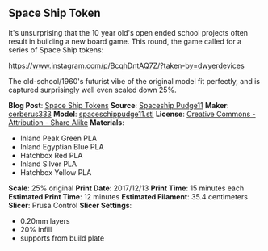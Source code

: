 ## Space Ship Token

It's unsurprising that the 10 year old's open ended school projects often result in
building a new board game. This round, the game called for a series of Space Ship tokens:

https://www.instagram.com/p/BcqhDntAQ7Z/?taken-by=dwyerdevices

The old-school/1960's futurist vibe of the original model fit perfectly, and is captured
surprisingly well even scaled down 25%.

**Blog Post**: [Space Ship Tokens](http://www.dwyerdevices.com/?p=299&preview=true)
**Source**: [Spaceship Pudge11](https://www.thingiverse.com/thing:20872)
**Maker**: [cerberus333](https://www.thingiverse.com/cerberus333)
**Model**: [spaceschippudge11.stl](https://www.thingiverse.com/download:65348)
**License**: [Creative Commons - Attribution - Share Alike](http://creativecommons.org/licenses/by-sa/3.0/)
**Materials**:
  
  - Inland Peak Green PLA
  - Inland Egyptian Blue PLA
  - Hatchbox Red PLA
  - Inland Silver PLA
  - Hatchbox Yellow PLA
  
**Scale**: 25% original
**Print Date**: 2017/12/13
**Print Time**: 15 minutes each
**Estimated Print Time**: 12 minutes
**Estimated Filament**: 35.4 centimeters
**Slicer**: Prusa Control
**Slicer Settings**:

 - 0.20mm layers  
 - 20% infill
 - supports from build plate
